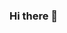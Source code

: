 ### Hi there 👋

<!--
**andreportilho/andreportilho** is a ✨ _special_ ✨ repository because its `README.md` (this file) appears on your GitHub profile.

[![Top Langs](https://github-readme-stats.vercel.app/api/top-langs/?username=andreportilho&layout=compact)](https://github.com/anuraghazra/github-readme-stats)
